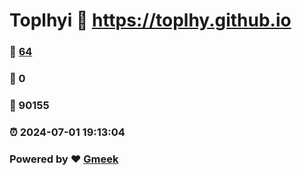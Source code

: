 # Toplhyi :link: https://toplhy.github.io 
### :page_facing_up: [64](https://toplhy.github.io/tag.html) 
### :speech_balloon: 0 
### :hibiscus: 90155 
### :alarm_clock: 2024-07-01 19:13:04 
### Powered by :heart: [Gmeek](https://github.com/Meekdai/Gmeek)
